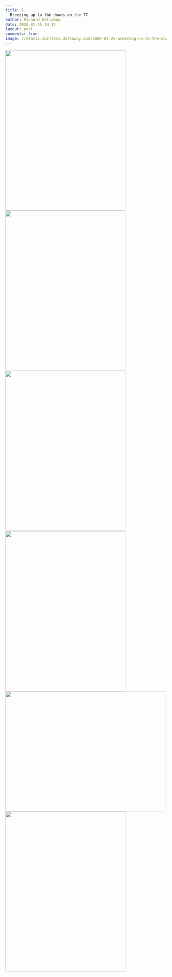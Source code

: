 ```yaml
---
title: |
  Breezing up to the downs on the 77
author: Richard Dallaway
date: 2020-01-25 14:14
layout: post
comments: true
image: //static.skitters.dallaway.com/2020-01-25-breezing-up-to-the-downs-on-the-77-thumb-1-IMG_0535.JPG
---
```


<div>
        <a href="//static.skitters.dallaway.com/2020-01-25-breezing-up-to-the-downs-on-the-77-fullsize-1-IMG_0535.JPG">
          <img src="//static.skitters.dallaway.com/2020-01-25-breezing-up-to-the-downs-on-the-77-thumb-1-IMG_0535.JPG" width="375" height="500"/>
        </a>
      </div><div>
        <a href="//static.skitters.dallaway.com/2020-01-25-breezing-up-to-the-downs-on-the-77-fullsize-3-IMG_0537.JPG">
          <img src="//static.skitters.dallaway.com/2020-01-25-breezing-up-to-the-downs-on-the-77-thumb-3-IMG_0537.JPG" width="375" height="500"/>
        </a>
      </div><div>
        <a href="//static.skitters.dallaway.com/2020-01-25-breezing-up-to-the-downs-on-the-77-fullsize-5-IMG_0538.JPG">
          <img src="//static.skitters.dallaway.com/2020-01-25-breezing-up-to-the-downs-on-the-77-thumb-5-IMG_0538.JPG" width="375" height="500"/>
        </a>
      </div><div>
        <a href="//static.skitters.dallaway.com/2020-01-25-breezing-up-to-the-downs-on-the-77-fullsize-7-IMG_0540.JPG">
          <img src="//static.skitters.dallaway.com/2020-01-25-breezing-up-to-the-downs-on-the-77-thumb-7-IMG_0540.JPG" width="375" height="500"/>
        </a>
      </div><div>
        <a href="//static.skitters.dallaway.com/2020-01-25-breezing-up-to-the-downs-on-the-77-fullsize-9-IMG_0542.JPG">
          <img src="//static.skitters.dallaway.com/2020-01-25-breezing-up-to-the-downs-on-the-77-thumb-9-IMG_0542.JPG" width="500" height="375"/>
        </a>
      </div><div>
        <a href="//static.skitters.dallaway.com/2020-01-25-breezing-up-to-the-downs-on-the-77-fullsize-11-IMG_0550.JPG">
          <img src="//static.skitters.dallaway.com/2020-01-25-breezing-up-to-the-downs-on-the-77-thumb-11-IMG_0550.JPG" width="375" height="500"/>
        </a>
      </div>



  


  


  


  


  


 
      